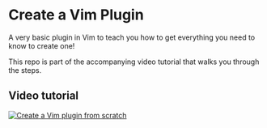 # Create a Vim Plugin
A very basic plugin in Vim to teach you how to get everything you need to know to create one!

This repo is part of the accompanying video tutorial that walks you through the steps.

## Video tutorial

[![Create a Vim plugin from scratch](https://img.youtube.com/vi/x9633RtLnyA/0.jpg)](https://youtu.be/x9633RtLnyA "Create a Vim Plugin From scratch")
